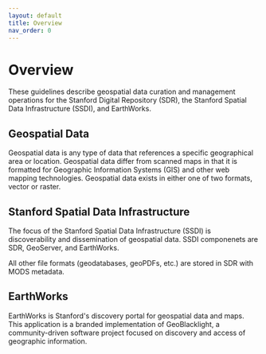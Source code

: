 ```yaml
---
layout: default
title: Overview
nav_order: 0
---
```

# Overview

These guidelines describe geospatial data curation and management operations for the Stanford Digital Repository (SDR), the Stanford Spatial Data Infrastructure (SSDI), and EarthWorks.

## Geospatial Data

Geospatial data is any type of data that references a specific geographical area or location. Geospatial data differ from scanned maps in that it is formatted for Geographic Information Systems (GIS) and other web mapping technologies. Geospatial data exists in either one of two formats, vector or raster. 

## Stanford Spatial Data Infrastructure

The focus of the Stanford Spatial Data Infrastructure (SSDI) is discoverability and dissemination of geospatial data. SSDI componenets are SDR, GeoServer, and EarthWorks. 

All other file formats (geodatabases, geoPDFs, etc.) are stored in SDR with MODS metadata.

## EarthWorks

EarthWorks is Stanford's discovery portal for geospatial data and maps. This application is a branded implementation of GeoBlacklight, a community-driven software project focused on discovery and access of geographic information. 





